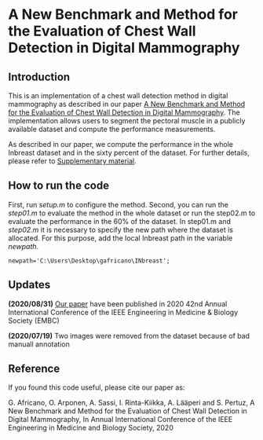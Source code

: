# A New Benchmark and Method for the Evaluation of Chest Wall Detection in Digital Mammography
## Introduction
This is an implementation of a chest wall detection method in digital mammography as described in our paper 
[A New Benchmark and Method for the Evaluation of Chest Wall Detection in Digital Mammography](https://ieeexplore.ieee.org/document/9175960). 
The implementation allows users to segment the pectoral muscle in a publicly available dataset and compute the performance measurements.

As described in our paper, we compute the performance in the whole Inbreast dataset and in the sixty percent of the dataset. For further details, please refer to 
[Supplementary material](https://sites.google.com/view/cvia/cwall).
## How to run the code
First, run *setup.m* to configure the method. Second, you can run the *step01.m* to 
evaluate the method in the whole dataset or run the step02.m to evaluate the performance in the 60% of the dataset.
In step01.m and *step02.m* it is necessary to specify the new path where the dataset is allocated. For this purpose, add the local Inbreast 
path in the variable *newpath*. 
```
newpath='C:\Users\Desktop\gafricano\INbreast';
```
## Updates
**(2020/08/31)** [Our paper](https://ieeexplore.ieee.org/document/9175960) have been published in 2020 42nd Annual International Conference of the IEEE Engineering in Medicine & Biology Society (EMBC)

**(2020/07/19)** Two images were removed from the dataset because of bad manuall annotation   
## Reference 
If you found this code useful, please cite our paper as:

G. Africano, O. Arponen, A. Sassi, I. Rinta-Kiikka, A. Lääperi and S. Pertuz,
A New Benchmark and Method for the Evaluation of Chest Wall Detection in Digital Mammography, 
In Annual International Conference of the IEEE Engineering in Medicine and Biology Society, 2020
